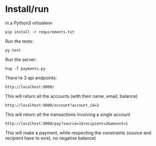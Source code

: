 # Install/run

in a Python3 virtualenv

    pip install -r requirements.txt
    
Run the tests:

    py.test

Run the server:

    hug -f payments.py
    
    
There're 3 api endpoints:
    
    http://localhost:8000/
    
This will return all the accounts (with their name, email, balance)
    
    http://localhost:8000/account?account_id=2
    
This will return all the transactions involving a single account    
    
    http://localhost:8000/pay?source=1&recipient=2&amount=1
    
This will make a payment, while respecting the constraints (source and recipient have to exist, no negative balance)